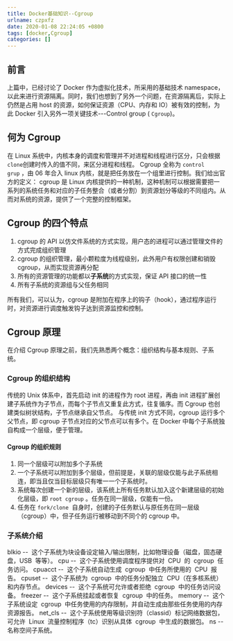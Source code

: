 ```yaml
---
title: Docker基础知识--Cgroup
urlname: czpxfz
date: 2020-01-08 22:24:05 +0800
tags: [docker,Cgroup]
categories: []
---
```


## 前言

上篇中，已经讨论了 Docker 作为虚拟化技术，所采用的基础技术 namespace，以此来进行资源隔离。同时，我们也想到了另外一个问题，在资源隔离后，实际上仍然是占用 host 的资源，如何保证资源（CPU、内存和 IO）被有效的控制，为此 Docker 引入另外一项关键技术---Control group ( `Cgroup`)。

## 何为 Cgroup

在 Linux 系统中，内核本身的调度和管理并不对进程和线程进行区分，只会根据`clone`创建时传入的值不同，来区分进程和线程。
Cgroup 全称为 `control grup` ，由 06 年合入 linux 内核，就是把任务放在一个组里进行控制。我们给出官方的定义：
cgroup 是 Linux 内核提供的一种机制，这种机制可以根据需要把一系列的系统任务和对应的子任务整合（或者分割）到资源划分等级的不同组内。从而对系统的资源，提供了一个完整的控制框架。

## Cgroup 的四个特点

1. cgroup 的 API 以仿文件系统的方式实现，用户态的进程可以通过管理文件的方式完成组织管理
1. cgroup 的组织管理，最小颗粒度为线程级别，此外用户有权限创建和销毁 cgroup，从而实现资源再分配
1. 所有的资源管理的功能都以**子系统**的方式实现，保证 API 接口的统一性
1. 所有子系统的资源组与父任务相同

所有我们，可以认为，cgroup 是附加在程序上的钩子（hook），通过程序运行时，对资源进行调度触发钩子达到资源监控和控制。

## Cgroup 原理

在介绍 Cgroup 原理之前，我们先熟悉两个概念：组织结构与基本规则、子系统。

### Cgroup 的组织结构

传统的 Unix 体系中，首先启动 init 的进程作为 root 进程，再由 init 进程扩展创建子系统作为子节点，而每个子节点又重复此方式，往复循序。而 Cgroup 也创建类似树状结构，子节点继承自父节点。
与传统 init 方式不同，cgroup 运行多个父节点，即 cgroup 子节点对应的父节点可以有多个。在 Docker 中每个子系统独自构成一个层级，便于管理。

#### Cgroup 的组织规则

1. 同一个层级可以附加多个子系统
1. 一个子系统可以附加到多个层级，但前提是，关联的层级仅能与此子系统相连，即当且仅当目标层级只有唯一一个子系统时。
1. 系统每次创建一个新的层级，该系统上所有任务默认加入这个新建层级的初始化层级，即 `root cgroup` 。任务在同一层级，仅能有一份。
1. 任务在 `fork/clone`  自身时，创建的子任务默认与原任务在同一层级（cgroup）中，但子任务运行被移动到不同个的 cgroup 中。

### 子系统介绍

blkio --  这个子系统为块设备设定输入/输出限制，比如物理设备（磁盘，固态硬盘，USB  等等）。
cpu --  这个子系统使用调度程序提供对  CPU  的  cgroup  任务访问。
cpuacct --  这个子系统自动生成  cgroup  中任务所使用的  CPU  报告。
cpuset --  这个子系统为  cgroup  中的任务分配独立  CPU（在多核系统）和内存节点。
devices --  这个子系统可允许或者拒绝  cgroup  中的任务访问设备。
freezer --  这个子系统挂起或者恢复  cgroup  中的任务。
memory --  这个子系统设定  cgroup  中任务使用的内存限制，并自动生成由那些任务使用的内存资源报告。
net_cls --  这个子系统使用等级识别符（classid）标记网络数据包，可允许  Linux  流量控制程序（tc）识别从具体  cgroup  中生成的数据包。
ns --  名称空间子系统。
